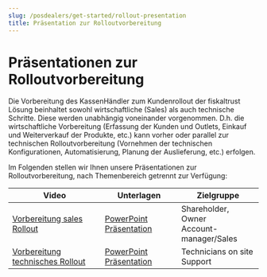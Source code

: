 ```yaml
---
slug: /posdealers/get-started/rollout-presentation
title: Präsentation zur Rolloutvorbereitung
---
```


# Präsentationen zur Rolloutvorbereitung

Die Vorbereitung des KassenHändler zum Kundenrollout der fiskaltrust Lösung beinhaltet sowohl wirtschaftliche (Sales) als auch technische Schritte. Diese werden unabhängig voneinander vorgenommen. D.h. die wirtschaftliche Vorbereitung (Erfassung der Kunden und Outlets, Einkauf und Weiterverkauf der Produkte, etc.) kann vorher oder parallel zur technischen Rolloutvorbereitung (Vornehmen der technischen Konfigurationen, Automatisierung, Planung der Auslieferung, etc.) erfolgen. 

Im Folgenden stellen wir Ihnen unsere Präsentationen zur Rolloutvorbereitung, nach Themenbereich getrennt zur Verfügung:

| Video                                                            | Unterlagen                                                                        | Zielgruppe                                   |
|------------------------------------------------------------------|-----------------------------------------------------------------------------------|----------------------------------------------|
| [Vorbereitung sales Rollout](https://youtu.be/jHTIfADClQ4)       | [PowerPoint Präsentation](presentations/sales/media/posdealer-sales-rollout.pptx) | Shareholder, Owner<br/>Account-manager/Sales |
| [Vorbereitung technisches Rollout](https://youtu.be/9Lr7uxNORvc) | [PowerPoint Präsentation](presentations/tech/media/posdealer-tech-rollout.pptx)   | Technicians on site<br/>Support              |
